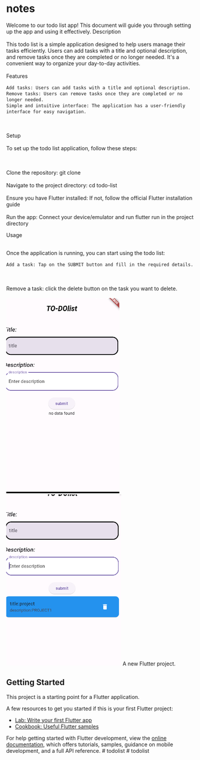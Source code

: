 # notes
Welcome to our todo list app! This document will guide you through setting up the app and using it effectively.
Description
<br></br>
This todo list is a simple application designed to help users manage their tasks efficiently. Users can add tasks with a title and optional description, and remove tasks once they are completed or no longer needed. It's a convenient way to organize your day-to-day activities.
<br></br>
Features

    Add tasks: Users can add tasks with a title and optional description.
    Remove tasks: Users can remove tasks once they are completed or no longer needed.
    Simple and intuitive interface: The application has a user-friendly interface for easy navigation.
<br></br>
Setup
<br></br>
To set up the todo list application, follow these steps:

  <br></br>  Clone the repository: git clone <repository-url>
 <br></br>   Navigate to the project directory: cd todo-list
 <br></br>   Ensure you have Flutter installed: If not, follow the official Flutter installation guide
<br></br>    Run the app: Connect your device/emulator and run flutter run in the project directory

Usage
<br></br>

Once the application is running, you can start using the todo list:

    Add a task: Tap on the SUBMIT button and fill in the required details.
  <br></br>  Remove a task: click the delete button  on the task you want to delete.
<br></br>
<img src="Capture.PNG">
<img src="Capture3.PNG">
A new Flutter project.

## Getting Started

This project is a starting point for a Flutter application.

A few resources to get you started if this is your first Flutter project:

- [Lab: Write your first Flutter app](https://docs.flutter.dev/get-started/codelab)
- [Cookbook: Useful Flutter samples](https://docs.flutter.dev/cookbook)

For help getting started with Flutter development, view the
[online documentation](https://docs.flutter.dev/), which offers tutorials,
samples, guidance on mobile development, and a full API reference.
#   t o d o l i s t 
 
 #   t o d o l i s t 
 
 
